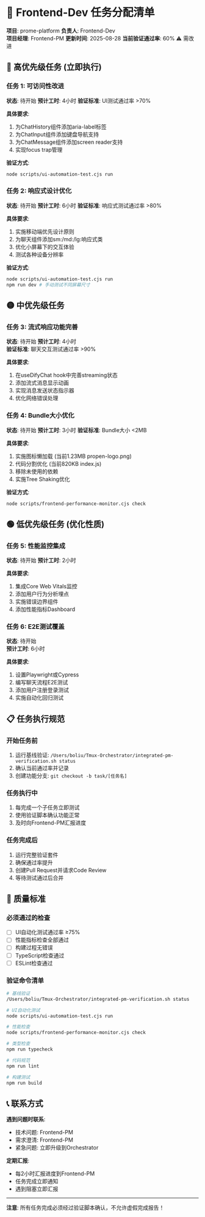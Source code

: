 # 🎯 Frontend-Dev 任务分配清单

**项目**: prome-platform
**负责人**: Frontend-Dev  
**项目经理**: Frontend-PM
**更新时间**: 2025-08-28
**当前验证通过率**: 60% ⚠️ 需改进

## 🔴 高优先级任务 (立即执行)

### 任务 1: 可访问性改进
**状态**: 待开始
**预计工时**: 4小时
**验证标准**: UI测试通过率 >70%

**具体要求**:
1. 为ChatHistory组件添加aria-label标签
2. 为ChatInput组件添加键盘导航支持
3. 为ChatMessage组件添加screen reader支持
4. 实现focus trap管理

**验证方式**:
```bash
node scripts/ui-automation-test.cjs run
```

### 任务 2: 响应式设计优化  
**状态**: 待开始
**预计工时**: 6小时
**验证标准**: 响应式测试通过率 >80%

**具体要求**:
1. 实施移动端优先设计原则
2. 为聊天组件添加sm:/md:/lg:响应式类
3. 优化小屏幕下的交互体验
4. 测试各种设备分辨率

**验证方式**:
```bash  
node scripts/ui-automation-test.cjs run
npm run dev # 手动测试不同屏幕尺寸
```

## 🟡 中优先级任务

### 任务 3: 流式响应功能完善
**状态**: 待开始
**预计工时**: 4小时  
**验证标准**: 聊天交互测试通过率 >90%

**具体要求**:
1. 在useDifyChat hook中完善streaming状态
2. 添加流式消息显示动画
3. 实现消息发送状态指示器
4. 优化网络错误处理

### 任务 4: Bundle大小优化
**状态**: 待开始
**预计工时**: 3小时
**验证标准**: Bundle大小 <2MB

**具体要求**:
1. 实施图标懒加载 (当前1.23MB propen-logo.png)
2. 代码分割优化 (当前820KB index.js)
3. 移除未使用的依赖
4. 实施Tree Shaking优化

**验证方式**:
```bash
node scripts/frontend-performance-monitor.cjs check
```

## 🟢 低优先级任务 (优化性质)

### 任务 5: 性能监控集成
**状态**: 待开始
**预计工时**: 2小时

**具体要求**:
1. 集成Core Web Vitals监控
2. 添加用户行为分析埋点
3. 实施错误边界组件
4. 添加性能指标Dashboard

### 任务 6: E2E测试覆盖
**状态**: 待开始  
**预计工时**: 6小时

**具体要求**:
1. 设置Playwright或Cypress
2. 编写聊天流程E2E测试
3. 添加用户注册登录测试
4. 实施自动化回归测试

## 📋 任务执行规范

### 开始任务前
1. 运行基线验证: `/Users/boliu/Tmux-Orchestrator/integrated-pm-verification.sh status`
2. 确认当前通过率并记录
3. 创建功能分支: `git checkout -b task/[任务名]`

### 任务执行中
1. 每完成一个子任务立即测试
2. 使用验证脚本确认功能正常
3. 及时向Frontend-PM汇报进度

### 任务完成后
1. 运行完整验证套件
2. 确保通过率提升
3. 创建Pull Request并请求Code Review
4. 等待测试通过后合并

## 🚨 质量标准

### 必须通过的检查
- [ ] UI自动化测试通过率 ≥75%
- [ ] 性能指标检查全部通过
- [ ] 构建过程无错误
- [ ] TypeScript检查通过
- [ ] ESLint检查通过

### 验证命令清单
```bash
# 基线验证
/Users/boliu/Tmux-Orchestrator/integrated-pm-verification.sh status

# UI自动化测试  
node scripts/ui-automation-test.cjs run

# 性能检查
node scripts/frontend-performance-monitor.cjs check

# 类型检查
npm run typecheck

# 代码规范
npm run lint

# 构建测试
npm run build
```

## 📞 联系方式

**遇到问题时联系**:
- 技术问题: Frontend-PM
- 需求澄清: Frontend-PM  
- 紧急问题: 立即升级到Orchestrator

**定期汇报**:
- 每2小时汇报进度到Frontend-PM
- 任务完成立即通知
- 遇到阻塞立即汇报

---

**注意**: 所有任务完成必须经过验证脚本确认，不允许虚假完成报告！